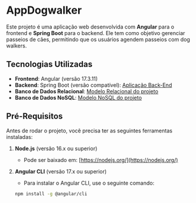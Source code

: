 # AppDogwalker

Este projeto é uma aplicação web desenvolvida com **Angular** para o frontend e **Spring Boot** para o backend. Ele tem como objetivo gerenciar passeios de cães, permitindo que os usuários agendem passeios com dog walkers.

## Tecnologias Utilizadas

- **Frontend**: Angular (versão 17.3.11)
- **Backend**: Spring Boot (versão compatível): [Aplicação Back-End](https://github.com/araujo-angel/backEndDogWalker.git)
- **Banco de Dados Relacional**: [Modelo Relacional do projeto](https://github.com/araujo-angel/dogWalker.git)
- **Banco de Dados NoSQL**: [Modelo NoSQL do projeto](https://github.com/araujo-angel/dogWalker.git)

## Pré-Requisitos

Antes de rodar o projeto, você precisa ter as seguintes ferramentas instaladas:

1. **Node.js** (versão 16.x ou superior)
   - Pode ser baixado em: [https://nodejs.org/](https://nodejs.org/)

2. **Angular CLI** (versão 17.x ou superior)
   - Para instalar o Angular CLI, use o seguinte comando:
   ```bash
   npm install -g @angular/cli
